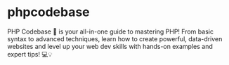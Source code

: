 # phpcodebase
PHP Codebase 🚀 is your all-in-one guide to mastering PHP! From basic syntax to advanced techniques, learn how to create powerful, data-driven websites and level up your web dev skills with hands-on examples and expert tips! 💻💡
